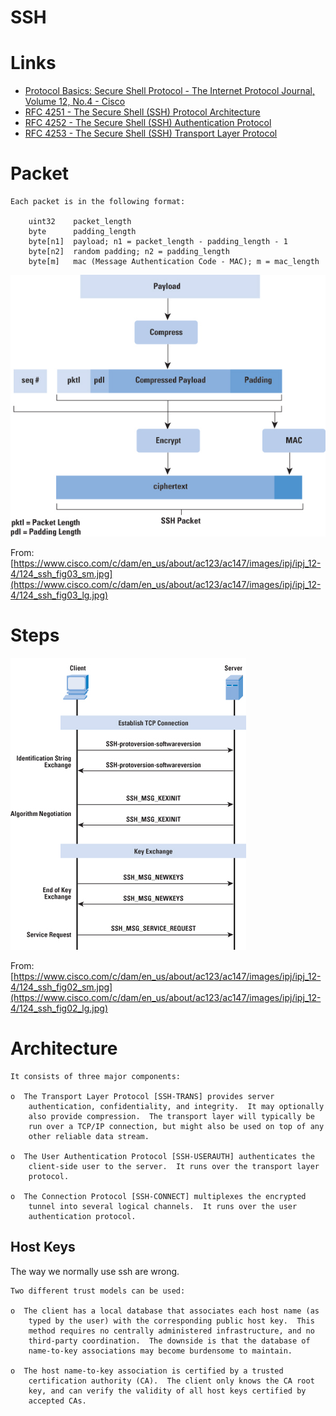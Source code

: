 # SSH

# Links

* [Protocol Basics: Secure Shell Protocol - The Internet Protocol Journal, Volume 12, No.4 - Cisco](https://www.cisco.com/c/en/us/about/press/internet-protocol-journal/back-issues/table-contents-46/124-ssh.html)
* [RFC 4251 - The Secure Shell (SSH) Protocol Architecture](https://tools.ietf.org/html/rfc4251)
* [RFC 4252 - The Secure Shell (SSH) Authentication Protocol](https://tools.ietf.org/html/rfc4252)
* [RFC 4253 - The Secure Shell (SSH) Transport Layer Protocol](https://tools.ietf.org/html/rfc4253)

# Packet

	Each packet is in the following format:

		uint32    packet_length
		byte      padding_length
		byte[n1]  payload; n1 = packet_length - padding_length - 1
		byte[n2]  random padding; n2 = padding_length
		byte[m]   mac (Message Authentication Code - MAC); m = mac_length

![ssh](img/124_ssh_fig03_lg.jpg)

From: [https://www.cisco.com/c/dam/en_us/about/ac123/ac147/images/ipj/ipj_12-4/124_ssh_fig03_sm.jpg](https://www.cisco.com/c/dam/en_us/about/ac123/ac147/images/ipj/ipj_12-4/124_ssh_fig03_lg.jpg)

# Steps

![steps](img/124_ssh_fig02_sm.jpg)

From: [https://www.cisco.com/c/dam/en_us/about/ac123/ac147/images/ipj/ipj_12-4/124_ssh_fig02_sm.jpg](https://www.cisco.com/c/dam/en_us/about/ac123/ac147/images/ipj/ipj_12-4/124_ssh_fig02_lg.jpg)


# Architecture


	It consists of three major components:

	o  The Transport Layer Protocol [SSH-TRANS] provides server
		authentication, confidentiality, and integrity.  It may optionally
		also provide compression.  The transport layer will typically be
		run over a TCP/IP connection, but might also be used on top of any
		other reliable data stream.

	o  The User Authentication Protocol [SSH-USERAUTH] authenticates the
		client-side user to the server.  It runs over the transport layer
		protocol.

	o  The Connection Protocol [SSH-CONNECT] multiplexes the encrypted
		tunnel into several logical channels.  It runs over the user
		authentication protocol.


## Host Keys

The way we normally use ssh are wrong.

	Two different trust models can be used:

	o  The client has a local database that associates each host name (as
		typed by the user) with the corresponding public host key.  This
		method requires no centrally administered infrastructure, and no
		third-party coordination.  The downside is that the database of
		name-to-key associations may become burdensome to maintain.

	o  The host name-to-key association is certified by a trusted
		certification authority (CA).  The client only knows the CA root
		key, and can verify the validity of all host keys certified by
		accepted CAs.


